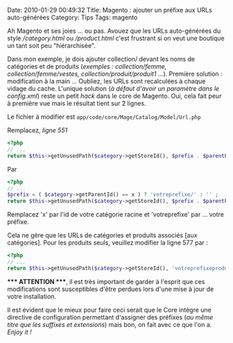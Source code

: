 Date: 2010-01-29 00:49:32
Title: Magento : ajouter un préfixe aux URLs auto-générées
Category: Tips
Tags: magento

Ah Magento et ses joies ... ou pas. Avouez que les URLs auto-générées du style _/category.html_ ou _/product.html_ c'est frustrant si on veut une boutique un tant soit peu "hiérarchisée".

Dans mon exemple, je dois ajouter collection/ devant les noms de catégories et de produits (_exemples : collection/femme, collection/femme/vestes, collection/produit/produit1 ..._). Première solution : modification à la main ... Oubliez, les URLs sont recalculées à chaque vidage du cache. L'unique solution (_à défaut d'avoir un paramètre dans le config.xml_) reste un petit _hack_ dans le core de Magento. Oui, cela fait peur à première vue mais le résultat tient sur 2 lignes.

Le fichier à modifier est `app/code/core/Mage/Catalog/Model/Url.php`

Remplacez, _ligne 551_

``` php
<?php
// ...
return $this->getUnusedPath($category->getStoreId(), $prefix . $parentPath . $urlKey . $categoryUrlSuffix,
```

Par

``` php
<?php
// ...
$prefix = ( $category->getParentId() == x ) ? 'votreprefixe/' : '' ;
return $this->getUnusedPath($category->getStoreId(), $prefix . $parentPath . $urlKey . $categoryUrlSuffix,
```

Remplacez 'x' par l'id de votre catégorie racine et 'votreprefixe' par ... votre préfixe.

Cela ne gère que les URLs de catégories et produits associés [aux catégories]. Pour les produits seuls, veuillez modifier la ligne 577 par :

``` php
<?php
// ...
return $this->getUnusedPath($category->getStoreId(), 'votreprefixeproduit/' . $urlKey . $productUrlSuffix,
```

__*** ATTENTION ***__, il est très important de garder à l'esprit que ces modifications sont susceptibles d'être perdues lors d'une mise à jour de votre installation.

Il est évident que le mieux pour faire ceci serait que le Core intègre une directive de configuration permettant d'assigner des préfixes (_au même titre que les suffixes et extensions_) mais bon, on fait avec ce que l'on a. _Enjoy it !_

